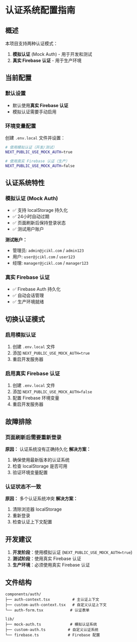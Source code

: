 # 认证系统配置指南

## 概述

本项目支持两种认证模式：
1. **模拟认证** (Mock Auth) - 用于开发和测试
2. **真实 Firebase 认证** - 用于生产环境

## 当前配置

### 默认设置
- 默认使用**真实 Firebase 认证**
- 模拟认证需要手动启用

### 环境变量配置

创建 `.env.local` 文件并设置：

```bash
# 使用模拟认证（开发/测试）
NEXT_PUBLIC_USE_MOCK_AUTH=true

# 使用真实 Firebase 认证（生产）
NEXT_PUBLIC_USE_MOCK_AUTH=false
```

## 认证系统特性

### 模拟认证 (Mock Auth)
- ✅ 支持 localStorage 持久化
- ✅ 24小时自动过期
- ✅ 页面刷新后保持登录状态
- ✅ 测试用户账户

**测试账户：**
- 管理员: `admin@jcikl.com` / `admin123`
- 用户: `user@jcikl.com` / `user123`
- 经理: `manager@jcikl.com` / `manager123`

### 真实 Firebase 认证
- ✅ Firebase Auth 持久化
- ✅ 自动会话管理
- ✅ 生产环境就绪

## 切换认证模式

### 启用模拟认证
1. 创建 `.env.local` 文件
2. 添加 `NEXT_PUBLIC_USE_MOCK_AUTH=true`
3. 重启开发服务器

### 启用真实 Firebase 认证
1. 创建 `.env.local` 文件
2. 添加 `NEXT_PUBLIC_USE_MOCK_AUTH=false`
3. 配置 Firebase 环境变量
4. 重启开发服务器

## 故障排除

### 页面刷新后需要重新登录
**原因：** 认证系统没有正确持久化
**解决方案：**
1. 确保使用最新版本的认证系统
2. 检查 localStorage 是否可用
3. 验证环境变量配置

### 认证状态不一致
**原因：** 多个认证系统冲突
**解决方案：**
1. 清除浏览器 localStorage
2. 重新登录
3. 检查认证上下文配置

## 开发建议

1. **开发阶段**：使用模拟认证 (`NEXT_PUBLIC_USE_MOCK_AUTH=true`)
2. **测试阶段**：使用真实 Firebase 认证
3. **生产环境**：必须使用真实 Firebase 认证

## 文件结构

```
components/auth/
├── auth-context.tsx          # 主认证上下文
├── custom-auth-context.tsx   # 自定义认证上下文
└── auth-form.tsx            # 认证表单

lib/
├── mock-auth.ts             # 模拟认证系统
├── custom-auth.ts          # 自定义认证系统
└── firebase.ts             # Firebase 配置
``` 